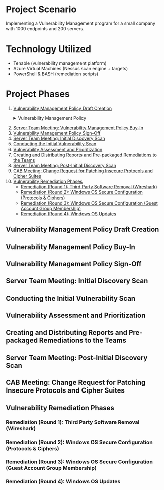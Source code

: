 # Project Scenario
Implementing a Vulnerability Management program for a small company with 1000 endpoints and 200 servers.

# Technology Utilized
- Tenable (vulnerability management platform)
- Azure Virtual Machines (Nessus scan engine + targets)
- PowerShell & BASH (remediation scripts)

# Project Phases
1. [Vulnerability Management Policy Draft Creation](#vulnerability-management-policy-draft-creation)
   <details>
        <summary>Vulnerability Management Policy</summary>
        
        1. Policy Overview
           This policy establishes the framework for managing vulnerabilities within LogN Pacific's IT infrastructure to ensure the security and integrity of our systems through timely and effective identification, evaluation, and remediation of threats.
        
        2. Scope
           This policy applies to all IT assets owned or operated by LogN Pacific, including networks, servers, endpoints, and associated applications.
        
        3. Responsibilities
           - Chief Information Security Officer (CISO): Oversight of the vulnerability management process and ensuring compliance with this policy.
           - Chief Information Officer (CIO): Ensuring that vulnerability management is integrated with LogN Pacific's overall IT strategy.
           - Department Heads: Responsible for ensuring compliance within their respective departments.
        
        4. Vulnerability Scan Schedule
           - Routine Scans: Conduct monthly scans of all IT assets to identify vulnerabilities.
           - Ad-Hoc Scans: Perform scans in response to significant security alerts or when new vulnerabilities are reported.
        
        5. Remediation Schedule and Cadence
           Based on the Common Vulnerability Scoring System (CVSS):
           - Critical (CVSS 9.0-10): Remediate or mitigate within 48 hours.
           - High (CVSS 7.0-8.9): Remediate or mitigate within 7 days.
           - Medium (CVSS 4.0-6.9): Remediate or mitigate within 30 days.
           - Low (CVSS 0.1-3.9): Remediate or mitigate within 90 days.
        
        6. Maintenance Plans
           - Routine Patching: Apply security patches and updates on a scheduled monthly basis.
           - Emergency Patching: Initiate within 24 hours for critical vulnerabilities that pose immediate risks.
           - Emergency Mitigation: Implement temporary measures (e.g., firewall rules, access restrictions) to protect against vulnerabilities while permanent solutions are developed.
           - Unpatchable Assets: Implement segmentation, increased monitoring, or phased removal from the environment.
        
        7. Non-Compliance Consequences
           Departments failing to comply with this policy will face:
           - Immediate review of their procedures.
           - Mandatory retraining for involved personnel.
           - Escalation to senior management for further disciplinary actions including termination.
        
        8. Sign-Off
           Chief Information Security Officer (CISO)
           Sign:  ____________________________________
           Date:  ____________________________________
        
           Chief Information Officer (CIO)
           Sign:  ____________________________________
           Date:  ____________________________________
        
           Chief Executive Officer (CEO)
           Sign:  ____________________________________
           Date:  ____________________________________
        
        9. Review and Revision
           This policy will be reviewed annually or sooner if necessary to accommodate changes in business processes or to address emerging threats.
        
        Document Control
        - Version: 1.0
        - Date: [Insert Date]
        - Author: [Insert Author Name]
</details>

2. [Server Team Meeting: Vulnerability Management Policy Buy-In](#vulnerability-management-policy-buy-in)
3. [Vulnerability Management Policy Sign-Off](#vulnerability-management-policy-sign-off)
4. [Server Team Meeting: Initial Discovery Scan](#server-team-meeting-initial-discovery-scan)
5. [Conducting the Initial Vulnerability Scan](#conducting-the-initial-vulnerability-scan)
6. [Vulnerability Assessment and Prioritization](#vulnerability-assessment-and-prioritization)
7. [Creating and Distributing Reports and Pre-packaged Remediations to the Teams](#creating-and-distributing-reports-and-pre-packaged-remediations-to-the-teams)
8. [Server Team Meeting: Post-Initial Discovery Scan](#server-team-meeting-post-initial-discovery-scan)
9. [CAB Meeting: Change Request for Patching Insecure Protocols and Cipher Suites](#cab-meeting-change-request-for-patching-insecure-protocols-and-cipher-suites)
10. [Vulnerability Remediation Phases](#vulnerability-remediation-phases)
    - [Remediation (Round 1): Third Party Software Removal (Wireshark)](#remediation-round-1-third-party-software-removal-wireshark)
    - [Remediation (Round 2): Windows OS Secure Configuration (Protocols & Ciphers)](#remediation-round-2-windows-os-secure-configuration-protocols--ciphers)
    - [Remediation (Round 3): Windows OS Secure Configuration (Guest Account Group Membership)](#remediation-round-3-windows-os-secure-configuration-guest-account-group-membership)
    - [Remediation (Round 4): Windows OS Updates](#remediation-round-4-windows-os-updates)

## Vulnerability Management Policy Draft Creation


## Vulnerability Management Policy Buy-In


## Vulnerability Management Policy Sign-Off


## Server Team Meeting: Initial Discovery Scan


## Conducting the Initial Vulnerability Scan


## Vulnerability Assessment and Prioritization


## Creating and Distributing Reports and Pre-packaged Remediations to the Teams


## Server Team Meeting: Post-Initial Discovery Scan


## CAB Meeting: Change Request for Patching Insecure Protocols and Cipher Suites


## Vulnerability Remediation Phases


### Remediation (Round 1): Third Party Software Removal (Wireshark)


### Remediation (Round 2): Windows OS Secure Configuration (Protocols & Ciphers)


### Remediation (Round 3): Windows OS Secure Configuration (Guest Account Group Membership)


### Remediation (Round 4): Windows OS Updates
